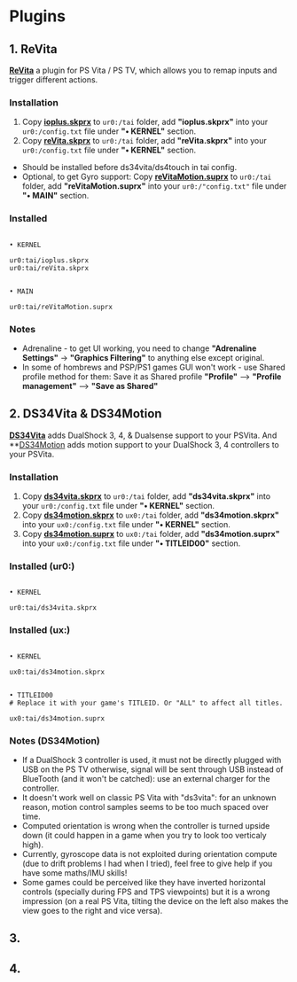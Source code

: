 # Plugins


## 1. ReVita

**[ReVita](https://github.com/MERLev/reVita)** a plugin for PS Vita / PS TV, which allows you to remap inputs and trigger different actions.


### Installation
 
1. Copy **[ioplus.skprx]()** to `ur0:/tai` folder, add **"ioplus.skprx"** into your `ur0:/config.txt` file under **"• KERNEL"** section.
2. Copy **[reVita.skprx]()** to `ur0:/tai` folder, add **"reVita.skprx"** into your `ur0:/config.txt` file under **"• KERNEL"** section. 
- Should be installed before ds34vita/ds4touch in tai config.
- Optional, to get Gyro support: Copy **[reVitaMotion.suprx]()** to `ur0:/tai` folder, add **"reVitaMotion.suprx"** into your `ur0:/"config.txt"` file under **"• MAIN"** section.

### Installed

```

• KERNEL

ur0:tai/ioplus.skprx
ur0:tai/reVita.skprx


• MAIN

ur0:tai/reVitaMotion.suprx

```

### Notes

- Adrenaline - to get UI working, you need to change **"Adrenaline Settings"** -> **"Graphics Filtering"** to anything else except original.
- In some of hombrews and PSP/PS1 games GUI won't work - use Shared profile method for them: Save it as Shared profile **"Profile"** --> **"Profile management"** --> **"Save as Shared"**

## 2. DS34Vita & DS34Motion

**[DS34Vita](https://github.com/MERLev/ds34vita)** adds DualShock 3, 4, & Dualsense support to your PSVita. And **[DS34Motion](https://github.com/MERLev/DS34Motion) adds motion support to your DualShock 3, 4 controllers to your PSVita.

### Installation

1. Copy **[ds34vita.skprx]()** to `ur0:/tai` folder, add **"ds34vita.skprx"** into your `ur0:/config.txt` file under **"• KERNEL"** section.
2. Copy **[ds34motion.skprx]()** to `ux0:/tai` folder, add **"ds34motion.skprx"** into your `ux0:/config.txt` file under **"• KERNEL"** section.
3. Copy **[ds34motion.suprx]()** to `ux0:/tai` folder, add **"ds34motion.suprx"** into your `ux0:/config.txt` file under **"• TITLEID00"** section.

### Installed (ur0:)

```

• KERNEL

ur0:tai/ds34vita.skprx

```

### Installed (ux:)

```

• KERNEL

ux0:tai/ds34motion.skprx


• TITLEID00
# Replace it with your game's TITLEID. Or "ALL" to affect all titles.

ux0:tai/ds34motion.suprx

```

### Notes (DS34Motion)

- If a DualShock 3 controller is used, it must not be directly plugged with USB on the PS TV otherwise, signal will be sent through USB instead of BlueTooth (and it won't be catched): use an external charger for the controller.
- It doesn't work well on classic PS Vita with "ds3vita": for an unknown reason, motion control samples seems to be too much spaced over time.
- Computed orientation is wrong when the controller is turned upside down (it could happen in a game when you try to look too verticaly high).
- Currently, gyroscope data is not exploited during orientation compute (due to drift problems I had when I tried), feel free to give help if you have some maths/IMU skills!
- Some games could be perceived like they have inverted horizontal controls (specially during FPS and TPS viewpoints) but it is a wrong impression (on a real PS Vita, tilting the device on the left also makes the view goes to the right and vice versa).

## 3.


## 4.
